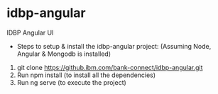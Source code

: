 # idbp-angular
IDBP Angular UI 

* Steps to setup & install the idbp-angular project: (Assuming Node, Angular & Mongodb is installed)

1) git clone https://github.ibm.com/bank-connect/idbp-angular.git
2) Run npm install (to install all the dependencies)
3) Run ng serve (to execute the project)

